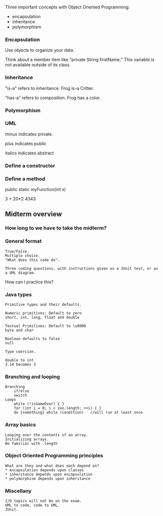 

Three important concepts with Object Oriented Programming:

* encapsulation
* inheritance
* polymorphism


### Encapsulation

Use objects to organize your data.

Think about a member item like "private String firstName;"  This variable is not available outside of its class.


### Inheritance

"is-a" refers to inheritance.  Frog is-a Critter.

"has-a" refers to composition.  Frog has a color.


### Polymorphism



### UML

minus indicates private.

plus indicates public

italics indicates abstract

### Define a constructor


### Define a method

public static myFunction(int x)

3 + 20*2
4343

## Midterm overview

### How long to we have to take the midterm?

### General format 

    True/False.
    Multiple choice.
    "What does this code do".
    
    Three coding questions, with instructions given as a JUnit test, or as a UML diagram.
   How can I practice this?
   

### Java types

    Primitive types and their defaults.
   
    Numeric primitives: Default to zero
    short, int, long, float and double
    
    Textual Primitives: Default to \u0000
    byte and char
    
    Boolean defaults to false
    null
    
    Type coercion.
    
    double to int
    3.14 becomes 3
    

### Branching and looping

    Branching
        if/else
        switch
    Loops
        while (!isGameOver) { }
        for (int i = 0; i < zoo.length; ++i) { }
        do {something} while (condition)   //will run at least once

### Array basics

    Looping over the contents of an array.
    Initializing arrays.
    Be familiar with .length

### Object Oriented Programming principles

    What are they and what does each depend on?
    * encapsulation depends upon classes
    * inheritance depends upon encapsulation
    * polymorphism depends upon inheritance

### Miscellany

    I/O topics will not be on the exam.
    UML to code, code to UML.
    JUnit.
    
    
 
    
    
